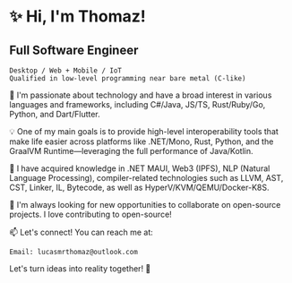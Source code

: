 # ✨ Hi, I'm Thomaz!
## Full Software Engineer

    Desktop / Web + Mobile / IoT
    Qualified in low-level programming near bare metal (C-like)

👀 I'm passionate about technology and have a broad interest in various languages and frameworks, including C#/Java, JS/TS, Rust/Ruby/Go, Python, and Dart/Flutter.

💡 One of my main goals is to provide high-level interoperability tools that make life easier across platforms like .NET/Mono, Rust, Python, and the GraalVM Runtime—leveraging the full performance of Java/Kotlin.

🚀 I have acquired knowledge in .NET MAUI, Web3 (IPFS), NLP (Natural Language Processing), compiler-related technologies such as LLVM, AST, CST, Linker, IL, Bytecode, as well as HyperV/KVM/QEMU/Docker-K8S.

💞️ I'm always looking for new opportunities to collaborate on open-source projects. I love contributing to open-source!

📫 Let's connect! You can reach me at:

    Email: lucasmrthomaz@outlook.com

Let's turn ideas into reality together! 🚀
